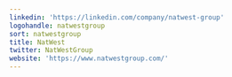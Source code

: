 ```yaml
---
linkedin: 'https://linkedin.com/company/natwest-group'
logohandle: natwestgroup
sort: natwestgroup
title: NatWest
twitter: NatWestGroup
website: 'https://www.natwestgroup.com/'
---
```

